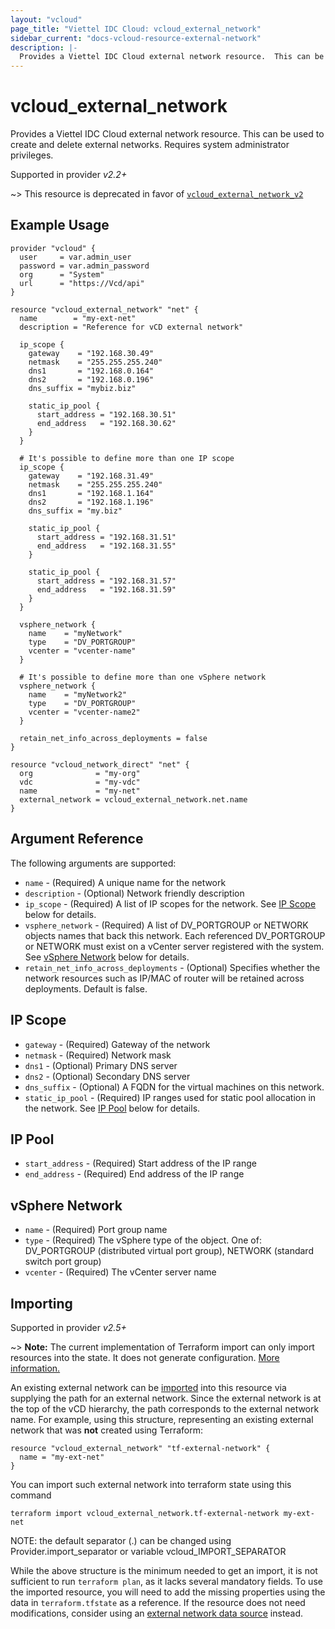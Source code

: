 ```yaml
---
layout: "vcloud"
page_title: "Viettel IDC Cloud: vcloud_external_network"
sidebar_current: "docs-vcloud-resource-external-network"
description: |-
  Provides a Viettel IDC Cloud external network resource.  This can be used to create and delete external networks.
---
```


# vcloud\_external\_network

Provides a Viettel IDC Cloud external network resource.  This can be used to create and delete external networks.
Requires system administrator privileges.

Supported in provider *v2.2+*

~> This resource is deprecated in favor of [`vcloud_external_network_v2`](/providers/terraform-viettelidc/vcloud/latest/docs/resources/external_network_v2)

## Example Usage

```hcl
provider "vcloud" {
  user     = var.admin_user
  password = var.admin_password
  org      = "System"
  url      = "https://Vcd/api"
}

resource "vcloud_external_network" "net" {
  name        = "my-ext-net"
  description = "Reference for vCD external network"

  ip_scope {
    gateway    = "192.168.30.49"
    netmask    = "255.255.255.240"
    dns1       = "192.168.0.164"
    dns2       = "192.168.0.196"
    dns_suffix = "mybiz.biz"

    static_ip_pool {
      start_address = "192.168.30.51"
      end_address   = "192.168.30.62"
    }
  }

  # It's possible to define more than one IP scope
  ip_scope {
    gateway    = "192.168.31.49"
    netmask    = "255.255.255.240"
    dns1       = "192.168.1.164"
    dns2       = "192.168.1.196"
    dns_suffix = "my.biz"

    static_ip_pool {
      start_address = "192.168.31.51"
      end_address   = "192.168.31.55"
    }

    static_ip_pool {
      start_address = "192.168.31.57"
      end_address   = "192.168.31.59"
    }
  }

  vsphere_network {
    name    = "myNetwork"
    type    = "DV_PORTGROUP"
    vcenter = "vcenter-name"
  }

  # It's possible to define more than one vSphere network
  vsphere_network {
    name    = "myNetwork2"
    type    = "DV_PORTGROUP"
    vcenter = "vcenter-name2"
  }

  retain_net_info_across_deployments = false
}

resource "vcloud_network_direct" "net" {
  org              = "my-org"
  vdc              = "my-vdc"
  name             = "my-net"
  external_network = vcloud_external_network.net.name
}
```

## Argument Reference

The following arguments are supported:

* `name` - (Required) A unique name for the network
* `description` - (Optional) Network friendly description
* `ip_scope` - (Required) A list of IP scopes for the network.  See [IP Scope](#ipscope) below for details.
* `vsphere_network` - (Required) A list of DV_PORTGROUP or NETWORK objects names that back this network. Each referenced DV_PORTGROUP or NETWORK must exist on a vCenter server registered with the system.  See [vSphere Network](#vspherenetwork) below for details.
* `retain_net_info_across_deployments` - (Optional) Specifies whether the network resources such as IP/MAC of router will be retained across deployments. Default is false.

<a id="ipscope"></a>
## IP Scope

* `gateway` - (Required) Gateway of the network
* `netmask` - (Required) Network mask
* `dns1` - (Optional) Primary DNS server
* `dns2` - (Optional) Secondary DNS server
* `dns_suffix` - (Optional) A FQDN for the virtual machines on this network.
* `static_ip_pool` - (Required) IP ranges used for static pool allocation in the network.  See [IP Pool](#ip-pool) below for details.

<a id="ip-pool"></a>
## IP Pool

* `start_address` - (Required) Start address of the IP range
* `end_address` - (Required) End address of the IP range

<a id="vspherenetwork"></a>
## vSphere Network

* `name` - (Required) Port group name
* `type` - (Required) The vSphere type of the object. One of: DV_PORTGROUP (distributed virtual port group), NETWORK (standard switch port group)
* `vcenter` - (Required) The vCenter server name

## Importing

Supported in provider *v2.5+*

~> **Note:** The current implementation of Terraform import can only import resources into the state. It does not generate
configuration. [More information.][docs-import]

An existing external network can be [imported][docs-import] into this resource via supplying the path for an external network. Since the external network is
at the top of the vCD hierarchy, the path corresponds to the external network name.
For example, using this structure, representing an existing external network that was **not** created using Terraform:

```hcl
resource "vcloud_external_network" "tf-external-network" {
  name = "my-ext-net"
}
```

You can import such external network into terraform state using this command

```
terraform import vcloud_external_network.tf-external-network my-ext-net
```

[docs-import]:https://www.terraform.io/docs/import/

NOTE: the default separator (.) can be changed using Provider.import_separator or variable vcloud_IMPORT_SEPARATOR

While the above structure is the minimum needed to get an import, it is not sufficient to run `terraform plan`,
as it lacks several mandatory fields. To use the imported resource, you will need to add the missing properties
using the data in `terraform.tfstate` as a reference. If the resource does not need modifications, consider using
an [external network data source](/providers/terraform-viettelidc/vcloud/latest/docs/data-sources/external_network) instead. 

